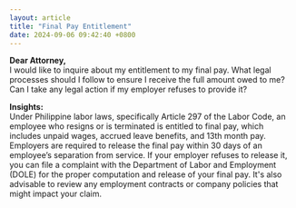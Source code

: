```yaml
---
layout: article
title: "Final Pay Entitlement"
date: 2024-09-06 09:42:40 +0800
---
```


<p><strong>Dear Attorney,</strong><br> I would like to inquire about my entitlement to my final pay. What legal processes should I follow to ensure I receive the full amount owed to me? Can I take any legal action if my employer refuses to provide it?</p><p><strong>Insights:</strong><br> Under Philippine labor laws, specifically Article 297 of the Labor Code, an employee who resigns or is terminated is entitled to final pay, which includes unpaid wages, accrued leave benefits, and 13th month pay. Employers are required to release the final pay within 30 days of an employee’s separation from service. If your employer refuses to release it, you can file a complaint with the Department of Labor and Employment (DOLE) for the proper computation and release of your final pay. It's also advisable to review any employment contracts or company policies that might impact your claim.</p>